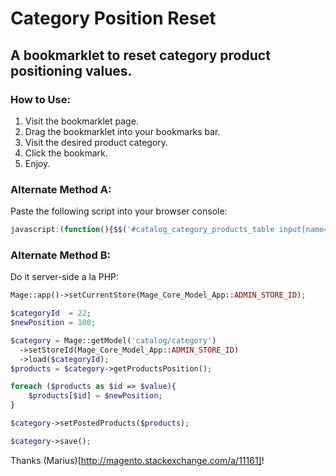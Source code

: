# Category Position Reset
A bookmarklet to reset category product positioning values.
---
### How to Use:
 1. Visit the bookmarklet page.
 2. Drag the bookmarklet into your bookmarks bar.
 3. Visit the desired product category.
 4. Click the bookmark.
 5. Enjoy.

### Alternate Method A:
Paste the following script into your browser console:
```javascript
javascript:(function(){$$('#catalog_category_products_table input[name="position"]').each(function(e){e.value='0'})})();
```

### Alternate Method B:
Do it server-side a la PHP:
```php
Mage::app()->setCurrentStore(Mage_Core_Model_App::ADMIN_STORE_ID);

$categoryId  = 22;
$newPosition = 100;

$category = Mage::getModel('catalog/category')
  ->setStoreId(Mage_Core_Model_App::ADMIN_STORE_ID)
  ->load($categoryId);
$products = $category->getProductsPosition();

foreach ($products as $id => $value){
    $products[$id] = $newPosition;
}

$category->setPostedProducts($products);

$category->save();
```
Thanks (Marius)[http://magento.stackexchange.com/a/11161]!
